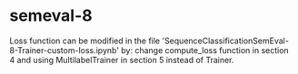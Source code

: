 # semeval-8

Loss function can be modified in the file 'SequenceClassificationSemEval-8-Trainer-custom-loss.ipynb' by:
change compute_loss function in section 4 and
using MultilabelTrainer in section 5 instead of Trainer.
